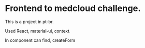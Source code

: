 # Frontend to medcloud challenge.

This is a project in pt-br.

Used React, material-ui, context.

In component can find, createForm